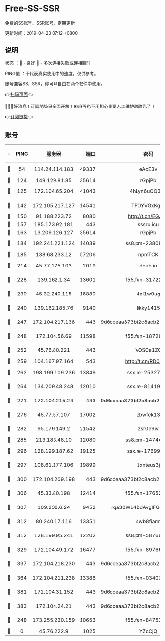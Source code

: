 # Free-SS-SSR

免费的SS账号、SSR账号，定期更新

更新时间：2019-04-23 07:12 +0800

## 说明

状态     ：🙂 - 良好 🙁 - 多次连接失败或连接超时

PING值   ：不代表真实使用中的速度，仅供参考。

账号兼容SS、SSR，你可以自由在两个软件中使用。

👉[扫码页面](https://liesauer.github.io/Free-SS-SSR/)👈

🎉🎉🎉好消息！订阅地址已全面开放！麻麻再也不用担心我要人工维护酸酸乳了！

👉[订阅链接](https://www.liesauer.net/yogurt/subscribe?ACCESS_TOKEN=DAYxR3mMaZAsaqUb)👈

## 账号

|-|PING|服务器|端口|密码|加密方式|区域|
|:----:|:----:|:-----:|-----:|:----:|:----:|:----:|
|🙂|54|114.24.114.183|49337|eAcE3v|chacha20-ietf|TW|
|🙂|124|149.129.81.85|35614|rGpjPb|rc4-md5|HK|
|🙂|125|172.104.65.204|41043|4hLyn6uOQ3hU|aes-256-cfb|JP|
|🙂|142|172.105.217.127|14541|TPOYVGxKglpi|aes-256-cfb|JP|
|🙂|150|91.188.223.72|8080|http://t.cn/EGJIyrl|rc4-md5|RU|
|🙂|157|185.173.92.181|443|sssru.icu|rc4-md5|RU|
|🙂|163|13.209.126.127|35614|rGpjPb|rc4-md5|KR|
|🙂|184|192.241.221.124|14039|ss8.pm-23808367|aes-256-cfb|US|
|🙂|185|138.68.233.12|57206|npmTCK|rc4-md5|US|
|🙂|214|45.77.175.103|2019|doub.io|aes-128-ctr|SG|
|🙂|228|139.162.1.34|13601|f55.fun-31722163|aes-256-cfb|SG|
|🙂|239|45.32.240.115|16889|4pl1w9ug|aes-256-cfb|AU|
|🙂|240|139.162.185.76|9140|likky1415|aes-256-cfb|DE|
|🙂|247|172.104.217.138|443|9d6cceaa373bf2c8acb22e60b6a58be6|aes-256-cfb|US|
|🙂|248|172.104.56.69|11598|f55.fun-18726440|aes-256-cfb|SG|
|🙂|252|45.76.80.221|443|VOSCa1ZG|aes-256-cfb|DE|
|🙂|259|104.167.97.164|543|http://t.cn/RD0D7sx|rc4-md5|CA|
|🙂|262|198.199.109.236|13849|ssx.re-25327001|aes-256-cfb|US|
|🙂|264|134.209.48.248|12010|ssx.re-81419250|aes-256-cfb|US|
|🙂|271|172.104.215.24|443|9d6cceaa373bf2c8acb22e60b6a58be6|aes-256-cfb|US|
|🙂|276|45.77.57.107|17002|zbwfek13|aes-256-cfb|GB|
|🙂|282|95.179.149.2|21542|zsr0e9iv|aes-256-cfb|NL|
|🙂|285|213.183.48.10|12080|ss8.pm-14744177|rc4-md5|RU|
|🙂|296|128.199.187.62|19125|ssx.re-17699108|aes-256-cfb|SG|
|🙂|297|108.61.177.106|19899|1xnteus3j|aes-256-cfb|FR|
|🙂|300|172.104.209.198|443|9d6cceaa373bf2c8acb22e60b6a58be6|aes-256-cfb|US|
|🙂|306|45.33.80.198|12414|f55.fun-17652829|aes-256-cfb|US|
|🙂|307|109.238.6.24|9452|rqa30WL4DdAvgIFG6Fs3znzTa|aes-256-cfb|FR|
|🙂|312|80.240.17.116|13351|4wb8fiamf|aes-256-cfb|DE|
|🙂|312|128.199.95.241|12202|ss8.pm-58766684|aes-256-cfb|SG|
|🙂|329|172.104.49.172|16477|f55.fun-89766175|aes-256-cfb|SG|
|🙂|337|172.104.218.230|443|9d6cceaa373bf2c8acb22e60b6a58be6|aes-256-cfb|US|
|🙂|364|172.104.211.238|13386|f55.fun-03407561|aes-256-cfb|US|
|🙂|381|172.104.31.152|443|9d6cceaa373bf2c8acb22e60b6a58be6|aes-256-cfb|US|
|🙂|383|172.104.24.21|443|9d6cceaa373bf2c8acb22e60b6a58be6|aes-256-cfb|US|
|🙂|248|173.255.230.159|10653|f55.fun-84753420|aes-256-cfb|US|
|🙁|0|45.76.222.9|1025|YZcCjQ|rc4-md5|JP|
